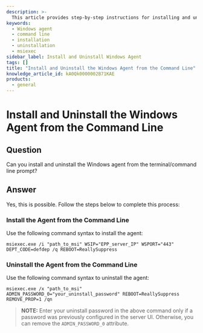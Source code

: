 ```yaml
---
description: >-
  This article provides step-by-step instructions for installing and uninstalling the Windows agent from the command line.
keywords:
  - Windows agent
  - command line
  - installation
  - uninstallation
  - msiexec
sidebar_label: Install and Uninstall Windows Agent
tags: []
title: "Install and Uninstall the Windows Agent from the Command Line"
knowledge_article_id: kA0Qk0000002B71KAE
products:
  - general
---
```


# Install and Uninstall the Windows Agent from the Command Line

## Question

Can you install and uninstall the Windows agent from the terminal/command line prompt?

## Answer

Yes, this is possible. Follow the steps below to complete this process:

### Install the Agent from the Command Line

Use the following command syntax to install the agent:

```plaintext
msiexec.exe /i "path_to_msi" WSIP="EPP_server_IP" WSPORT="443" DEPT_CODE=defdep /q REBOOT=ReallySuppress
```

### Uninstall the Agent from the Command Line

Use the following command syntax to uninstall the agent:

```plaintext
msiexec.exe /x "path_to_msi" ADMIN_PASSWORD_0="your_uninstall_password" REBOOT=ReallySuppress REMOVE_PROP=1 /qn
```

> **NOTE:** Enter your uninstall password in the above command only if a password was previously configured in the server UI. Otherwise, you can remove the `ADMIN_PASSWORD_0` attribute.